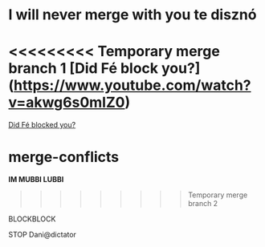 
# I will never merge with you te disznó

<<<<<<<<< Temporary merge branch 1
**[Did Fé block you?]**(https://www.youtube.com/watch?v=akwg6s0mIZ0)
=========
[Did Fé blocked you?](https://www.youtube.com/watch?v=akwg6s0mIZ0)

# merge-conflicts

**IM MUBBI LUBBI**
>>>>>>>>> Temporary merge branch 2

BLOCKBLOCK

STOP Dani@dictator